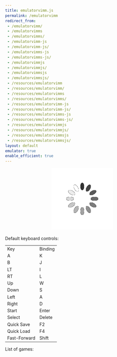 ```yaml
---
title: emulatorvimm.js
permalink: /emulatorvimm
redirect_from: 
 - /emulatorvimm/
 - /emulatorvimms
 - /emulatorvimms/
 - /emulatorvimm-js
 - /emulatorvimm-js/
 - /emulatorvimms-js
 - /emulatorvimms-js/
 - /emulatorvimmjs
 - /emulatorvimmjs/
 - /emulatorvimmsjs
 - /emulatorvimmsjs/
 - /resources/emulatorvimm
 - /resources/emulatorvimm/
 - /resources/emulatorvimms
 - /resources/emulatorvimms/
 - /resources/emulatorvimm-js
 - /resources/emulatorvimm-js/
 - /resources/emulatorvimms-js
 - /resources/emulatorvimms-js/
 - /resources/emulatorvimmjs
 - /resources/emulatorvimmjs/
 - /resources/emulatorvimmsjs
 - /resources/emulatorvimmsjs/
layout: default
emulator: true
enable_efficient: true
---
```


<div style="max-width:100%; max-height:100%;">
  <div id="game"></div>
  <div id="loading-gif" style="text-align:center;"><img src="https://raw.githubusercontent.com/arialhamed/static/main/images/spinner.gif"></div>
</div>
<br>
<div class="container">
  <div class="row row-cols-lg-2 row-cols-1">
    <div class="col" id="default-info">
      Default keyboard controls:
      <table width="100%">
        <tbody>
          <tr><td>Key</td><td>Binding</td></tr>
          <tr><td>A</td><td>K</td></tr>
          <tr><td>B</td><td>J</td></tr>
          <tr><td>LT</td><td>I</td></tr>
          <tr><td>RT</td><td>L</td></tr>
          <tr><td>Up</td><td>W</td></tr>
          <tr><td>Down</td><td>S</td></tr>
          <tr><td>Left</td><td>A</td></tr>
          <tr><td>Right</td><td>D</td></tr>
          <tr><td>Start</td><td>Enter</td></tr>
          <tr><td>Select</td><td>Delete</td></tr>
          <tr><td>Quick Save</td><td>F2</td></tr>
          <tr><td>Quick Load</td><td>F4</td></tr>
          <tr><td>Fast-Forward</td><td>Shift</td></tr>
        </tbody>
      </table>
    </div>
    <div class="col">
      List of games:
      <ul id="gba-intake">
      </ul>
    </div>
  </div>
</div>
<script>
listGBA();
async function listGBA(){
  let gbaIntakeText = "";
  const response = await fetch("https://arialhamed.pythonanywhere.com/emulator/gba");
  const all = await response.json();
  all.forEach(addToHTML);
  document.getElementById("gba-intake").innerHTML = gbaIntakeText;
  async function addToHTML(romDeets){
    gbaIntakeText += "<li><a href=\"/emulatorvimm?rom=" + romDeets["slug"] + "\">" + romDeets["name"] + "</a></li>";
  }
}
// Read URL for EmulatorJS. If there is no rom query loaded, don't load emulator settings
const currentQuery = new URLSearchParams(window.location.search); 
const romName = currentQuery.get("rom");
if (!romName) {
  // This will be loaded in the page first
  document.getElementById("default-info").innerHTML = "Select one of the games here to start playing.<br><br>Particles background is paused to optimize gameplay.<br><br>EmulatorJS by <a href=\"https://github.com/EmulatorJS/EmulatorJS\">Ethan O\'Brien</a><br>Games from <a href=\"https://vimm.net/\">vimm.net</a><br><br>";
  document.getElementById("loading-gif").innerHTML = "";
} 
loadEmulator(romName);
// EmulatorJS
async function loadEmulator(inRomName){
  const response = await fetch("https://arialhamed.pythonanywhere.com/emulator/gba/" + inRomName);
  const all = await response.json();
  // const gameUrl = all["url"]
  console.log(all)
  EJS_player = '#game';
  EJS_core = "gba";
  EJS_gameName = all["name"];
  EJS_color = '#222';
  EJS_startOnLoaded = true; 
  EJS_onGameStart = function(e){ document.getElementById("loading-gif").innerHTML = ""; };
  EJS_Buttons = { playPause: false, restart: true, mute: false, settings: false, fullscreen: true, saveState: false, loadState: false, screenRecord: false, gamepad: true, cheat: false, volume: true, saveSavFiles: false, loadSavFiles: false, quickSave: false, quickLoad: false, screenshot: false, cacheManager: false };
  EJS_pathtodata = 'https://cdn.jsdelivr.net/gh/EmulatorJS/EmulatorJS@latest/data/';
  EJS_gameUrl = all["url"];
  EJS_biosUrl = "https://raw.githubusercontent.com/arialhamed/static/main/others/gba_bios.bin";
  EJS_defaultControls = {
    0: {
      0: {'value' : 'j', 'value2' : 'BUTTON_2', 'keycode': '74'}, // B
      // 1: {'value' : '', 'value2' : '', 'keycode': ''}, // Y
      2: {'value' : 'delete', 'value2' : 'SELECT', 'keycode': '46'}, // SELECT
      3: {'value' : 'enter', 'value2' : 'START', 'keycode': '13'}, // START
      4: {'value' : 'w', 'value2' : 'LEFT_STICK_Y:-1', 'keycode': '87'}, // UP
      5: {'value' : 's', 'value2' : 'LEFT_STICK_Y:+1', 'keycode': '83'}, // DOWN
      6: {'value' : 'a', 'value2' : 'LEFT_STICK_X:-1', 'keycode': '65'}, // LEFT
      7: {'value' : 'd', 'value2' : 'LEFT_STICK_X:+1', 'keycode': '68'}, // RIGHT
      8: {'value' : 'k', 'value2' : 'BUTTON_3', 'keycode': '75'}, // A 
      // 9: {'value' : '', 'value2' : '', 'keycode': ''}, // X
      10: {'value' : 'i', 'value2' : 'LEFT_TOP_SHOULDER', 'keycode': '73'}, // L
      11: {'value' : 'l', 'value2' : 'RIGHT_TOP_SHOULDER', 'keycode': '76'}, // R
      24: {'value' : 'f2', 'value2' : '', 'keycode': '113'}, // QUICK SAVE
      25: {'value' : 'f4', 'value2' : '', 'keycode': '115'}, // QUICK LOAD
      27: {'value' : 'shift', 'value2' : '', 'keycode': '16'} // FAST
      // 28: {'value' : 'r', 'value2' : '', 'keycode': '82'} // SLOW
    },
    1: {},
    2: {},
    3: {}
  }
}
</script>

<script src='https://cdn.jsdelivr.net/gh/EmulatorJS/EmulatorJS@latest/data/loader.js'></script>
